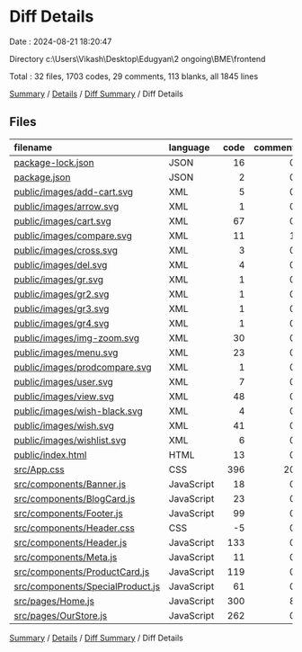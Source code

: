 # Diff Details

Date : 2024-08-21 18:20:47

Directory c:\\Users\\Vikash\\Desktop\\Edugyan\\2 ongoing\\BME\\frontend

Total : 32 files,  1703 codes, 29 comments, 113 blanks, all 1845 lines

[Summary](results.md) / [Details](details.md) / [Diff Summary](diff.md) / Diff Details

## Files
| filename | language | code | comment | blank | total |
| :--- | :--- | ---: | ---: | ---: | ---: |
| [package-lock.json](/package-lock.json) | JSON | 16 | 0 | 0 | 16 |
| [package.json](/package.json) | JSON | 2 | 0 | 0 | 2 |
| [public/images/add-cart.svg](/public/images/add-cart.svg) | XML | 5 | 0 | 0 | 5 |
| [public/images/arrow.svg](/public/images/arrow.svg) | XML | 1 | 0 | 0 | 1 |
| [public/images/cart.svg](/public/images/cart.svg) | XML | 67 | 0 | 0 | 67 |
| [public/images/compare.svg](/public/images/compare.svg) | XML | 11 | 1 | 0 | 12 |
| [public/images/cross.svg](/public/images/cross.svg) | XML | 3 | 0 | 0 | 3 |
| [public/images/del.svg](/public/images/del.svg) | XML | 4 | 0 | 0 | 4 |
| [public/images/gr.svg](/public/images/gr.svg) | XML | 1 | 0 | 0 | 1 |
| [public/images/gr2.svg](/public/images/gr2.svg) | XML | 1 | 0 | 0 | 1 |
| [public/images/gr3.svg](/public/images/gr3.svg) | XML | 1 | 0 | 0 | 1 |
| [public/images/gr4.svg](/public/images/gr4.svg) | XML | 1 | 0 | 0 | 1 |
| [public/images/img-zoom.svg](/public/images/img-zoom.svg) | XML | 30 | 0 | 0 | 30 |
| [public/images/menu.svg](/public/images/menu.svg) | XML | 23 | 0 | 0 | 23 |
| [public/images/prodcompare.svg](/public/images/prodcompare.svg) | XML | 1 | 0 | 0 | 1 |
| [public/images/user.svg](/public/images/user.svg) | XML | 7 | 0 | 0 | 7 |
| [public/images/view.svg](/public/images/view.svg) | XML | 48 | 0 | 0 | 48 |
| [public/images/wish-black.svg](/public/images/wish-black.svg) | XML | 4 | 0 | 0 | 4 |
| [public/images/wish.svg](/public/images/wish.svg) | XML | 41 | 0 | 0 | 41 |
| [public/images/wishlist.svg](/public/images/wishlist.svg) | XML | 6 | 0 | 0 | 6 |
| [public/index.html](/public/index.html) | HTML | 13 | 0 | 0 | 13 |
| [src/App.css](/src/App.css) | CSS | 396 | 20 | 92 | 508 |
| [src/components/Banner.js](/src/components/Banner.js) | JavaScript | 18 | 0 | 0 | 18 |
| [src/components/BlogCard.js](/src/components/BlogCard.js) | JavaScript | 23 | 0 | 3 | 26 |
| [src/components/Footer.js](/src/components/Footer.js) | JavaScript | 99 | 0 | 1 | 100 |
| [src/components/Header.css](/src/components/Header.css) | CSS | -5 | 0 | -1 | -6 |
| [src/components/Header.js](/src/components/Header.js) | JavaScript | 133 | 0 | 1 | 134 |
| [src/components/Meta.js](/src/components/Meta.js) | JavaScript | 11 | 0 | 4 | 15 |
| [src/components/ProductCard.js](/src/components/ProductCard.js) | JavaScript | 119 | 0 | 4 | 123 |
| [src/components/SpecialProduct.js](/src/components/SpecialProduct.js) | JavaScript | 61 | 0 | 2 | 63 |
| [src/pages/Home.js](/src/pages/Home.js) | JavaScript | 300 | 8 | 4 | 312 |
| [src/pages/OurStore.js](/src/pages/OurStore.js) | JavaScript | 262 | 0 | 3 | 265 |

[Summary](results.md) / [Details](details.md) / [Diff Summary](diff.md) / Diff Details